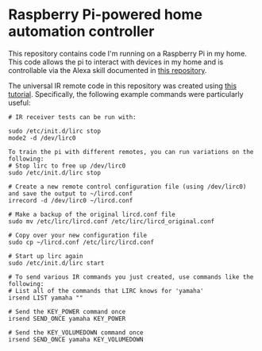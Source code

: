 # Raspberry Pi-powered home automation controller

This repository contains code I'm running on a Raspberry Pi in my home.  This code allows the pi to interact with devices in my home and is controllable via the Alexa skill documented in [this repository](https://github.com/vssystemluba/alexa-room-control).

The universal IR remote code in this repository was created using [this tutorial](http://alexba.in/blog/2013/01/06/setting-up-lirc-on-the-raspberrypi/).  Specifically, the following example commands were particularly useful:  
```
# IR receiver tests can be run with:

sudo /etc/init.d/lirc stop
mode2 -d /dev/lirc0

To train the pi with different remotes, you can run variations on the following:
# Stop lirc to free up /dev/lirc0
sudo /etc/init.d/lirc stop

# Create a new remote control configuration file (using /dev/lirc0) and save the output to ~/lircd.conf
irrecord -d /dev/lirc0 ~/lircd.conf

# Make a backup of the original lircd.conf file
sudo mv /etc/lirc/lircd.conf /etc/lirc/lircd_original.conf

# Copy over your new configuration file
sudo cp ~/lircd.conf /etc/lirc/lircd.conf

# Start up lirc again
sudo /etc/init.d/lirc start

# To send various IR commands you just created, use commands like the following:
# List all of the commands that LIRC knows for 'yamaha'
irsend LIST yamaha ""

# Send the KEY_POWER command once
irsend SEND_ONCE yamaha KEY_POWER

# Send the KEY_VOLUMEDOWN command once
irsend SEND_ONCE yamaha KEY_VOLUMEDOWN
```



